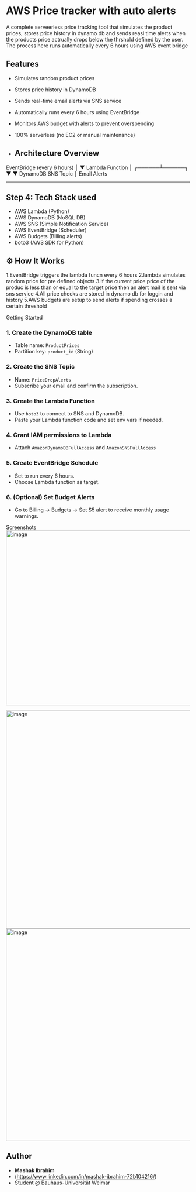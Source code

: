 # AWS Price tracker with auto alerts

A complete serveerless price tracking tool that simulates the product prices, stores price history in dynamo db and sends reasl time alerts when the products price actrually drops below the thrshold defined by the user. The process here runs automatically every 6 hours using AWS event bridge

## Features

-  Simulates random product prices
- Stores price history in DynamoDB
-  Sends real-time email alerts via SNS service 
-  Automatically runs every 6 hours using EventBridge
-  Monitors AWS budget with alerts to prevent overspending
-  100% serverless (no EC2 or manual maintenance)

-  ## Architecture Overview

EventBridge (every 6 hours)
        │
        ▼
   Lambda Function
        │
 ┌──────┴──────┐
 ▼             ▼
DynamoDB     SNS Topic
                 │
            Email Alerts

---

## Step 4: Tech Stack used

- AWS Lambda (Python)
- AWS DynamoDB (NoSQL DB)
- AWS SNS (Simple Notification Service)
- AWS EventBridge (Scheduler)
- AWS Budgets (Billing alerts)
- boto3 (AWS SDK for Python)

## ⚙️ How It Works
1.EventBridge triggers the lambda funcn every 6 hours
2.lambda simulates random price for pre defined objects
3.If the current price price of the produc is less than or equal to the target price then an alert mail is sent via sns service
4.All price checks are stored in dynamo db for loggin and history
5.AWS budgets are setup to send alerts if spending crosses a certain threshold

Getting Started

### 1. Create the DynamoDB table
- Table name: `ProductPrices`
- Partition key: `product_id` (String)

### 2. Create the SNS Topic
- Name: `PriceDropAlerts`
- Subscribe your email and confirm the subscription.

### 3. Create the Lambda Function
- Use `boto3` to connect to SNS and DynamoDB.
- Paste your Lambda function code and set env vars if needed.

### 4. Grant IAM permissions to Lambda
- Attach `AmazonDynamoDBFullAccess` and `AmazonSNSFullAccess`

### 5. Create EventBridge Schedule
- Set to run every 6 hours.
- Choose Lambda function as target.

### 6. (Optional) Set Budget Alerts
- Go to Billing → Budgets → Set $5 alert to receive monthly usage warnings.

Screenshots
<img width="1919" height="478" alt="image" src="https://github.com/user-attachments/assets/ac33a15b-5dbf-4888-a646-43bd1cbf5314" />

<img width="1332" height="596" alt="image" src="https://github.com/user-attachments/assets/4e932e1c-bac2-4733-9f29-b1610aea16fe" />

  
<img width="1510" height="581" alt="image" src="https://github.com/user-attachments/assets/269aa074-10d8-4af8-8580-2d148496a06e" />

## Author

- **Mashak Ibrahim**
- (https://www.linkedin.com/in/mashak-ibrahim-72b104216/)
- Student @ Bauhaus-Universität Weimar






